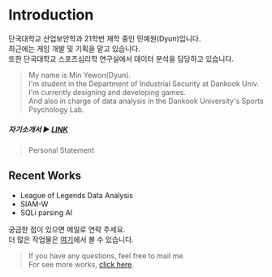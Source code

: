# Introduction

단국대학교 산업보안학과 21학번 재학 중인 민예원(Dyun)입니다.  
최근에는 게임 개발 및 기획을 맡고 있습니다.  
또한 단국대학교 스포츠심리학 연구실에서 데이터 분석을 담당하고 있습니다.  
  
> My name is Min Yewon(Dyun).  
> I'm student in the Department of Industrial Security at Dankook Univ.  
> I'm currently designing and developing games.  
> And also in charge of data analysis in the Dankook University's Sports Psychology Lab.  
  
  
##### 자기소개서 ▶ [LINK](/Personal_statement.md)
> Personal Statement
  
## Recent Works

- League of Legends Data Analysis
- SIAM-W
- SQLi parsing AI

궁금한 점이 있으면 메일로 연락 주세요.  
더 많은 작업물은 [여기](/projects/)에서 볼 수 있습니다.  
  
> If you have any questions, feel free to mail me.  
> For see more works, [click here](/projects/).
